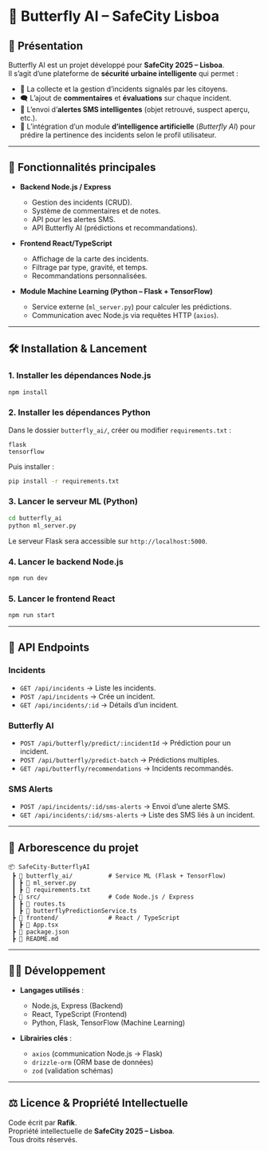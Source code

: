 # 🦋 Butterfly AI – SafeCity Lisboa

## 📖 Présentation
Butterfly AI est un projet développé pour **SafeCity 2025 – Lisboa**.  
Il s’agit d’une plateforme de **sécurité urbaine intelligente** qui permet :

- 📌 La collecte et la gestion d’incidents signalés par les citoyens.  
- 🗨️ L’ajout de **commentaires** et **évaluations** sur chaque incident.  
- 📲 L’envoi d’**alertes SMS intelligentes** (objet retrouvé, suspect aperçu, etc.).  
- 🤖 L’intégration d’un module **d’intelligence artificielle** (*Butterfly AI*) pour prédire la pertinence des incidents selon le profil utilisateur.  

---

## 🚀 Fonctionnalités principales
- **Backend Node.js / Express**  
  - Gestion des incidents (CRUD).  
  - Système de commentaires et de notes.  
  - API pour les alertes SMS.  
  - API Butterfly AI (prédictions et recommandations).  

- **Frontend React/TypeScript**  
  - Affichage de la carte des incidents.  
  - Filtrage par type, gravité, et temps.  
  - Recommandations personnalisées.  

- **Module Machine Learning (Python – Flask + TensorFlow)**  
  - Service externe (`ml_server.py`) pour calculer les prédictions.  
  - Communication avec Node.js via requêtes HTTP (`axios`).  

---

## 🛠️ Installation & Lancement

### 1. Installer les dépendances Node.js
```bash
npm install
```

### 2. Installer les dépendances Python
Dans le dossier `butterfly_ai/`, créer ou modifier `requirements.txt` :

```
flask
tensorflow
```

Puis installer :
```bash
pip install -r requirements.txt
```

### 3. Lancer le serveur ML (Python)
```bash
cd butterfly_ai
python ml_server.py
```

Le serveur Flask sera accessible sur `http://localhost:5000`.

### 4. Lancer le backend Node.js
```bash
npm run dev
```

### 5. Lancer le frontend React
```bash
npm run start
```

---

## 🔗 API Endpoints

### Incidents
- `GET /api/incidents` → Liste les incidents.  
- `POST /api/incidents` → Crée un incident.  
- `GET /api/incidents/:id` → Détails d’un incident.  

### Butterfly AI
- `POST /api/butterfly/predict/:incidentId` → Prédiction pour un incident.  
- `POST /api/butterfly/predict-batch` → Prédictions multiples.  
- `GET /api/butterfly/recommendations` → Incidents recommandés.  

### SMS Alerts
- `POST /api/incidents/:id/sms-alerts` → Envoi d’une alerte SMS.  
- `GET /api/incidents/:id/sms-alerts` → Liste des SMS liés à un incident.  

---

## 📂 Arborescence du projet

```
📦 SafeCity-ButterflyAI
 ┣ 📂 butterfly_ai/          # Service ML (Flask + TensorFlow)
 ┃ ┣ 📜 ml_server.py
 ┃ ┣ 📜 requirements.txt
 ┣ 📂 src/                   # Code Node.js / Express
 ┃ ┣ 📜 routes.ts
 ┃ ┣ 📜 butterflyPredictionService.ts
 ┣ 📂 frontend/              # React / TypeScript
 ┃ ┣ 📜 App.tsx
 ┣ 📜 package.json
 ┣ 📜 README.md
```

---

## 👨‍💻 Développement

- **Langages utilisés** :  
  - Node.js, Express (Backend)  
  - React, TypeScript (Frontend)  
  - Python, Flask, TensorFlow (Machine Learning)  

- **Librairies clés** :  
  - `axios` (communication Node.js → Flask)  
  - `drizzle-orm` (ORM base de données)  
  - `zod` (validation schémas)  

---

## ⚖️ Licence & Propriété Intellectuelle
Code écrit par **Rafik**.  
Propriété intellectuelle de **SafeCity 2025 – Lisboa**.  
Tous droits réservés.  
